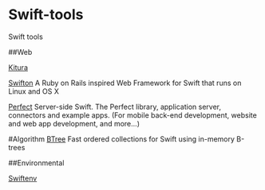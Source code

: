 # Swift-tools
Swift tools


##Web

[Kitura](https://github.com/IBM-Swift/Kitura.git)

[Swifton](https://github.com/necolt/Swifton) A Ruby on Rails inspired Web Framework for Swift that runs on Linux and OS X

[Perfect](https://github.com/PerfectlySoft/Perfect) Server-side Swift. The Perfect library, application server, connectors and example apps. (For mobile back-end development, website and web app development, and more...)


#Algorithm
[BTree](https://github.com/lorentey/BTree) Fast ordered collections for Swift using in-memory B-trees

##Environmental

[Swiftenv](https://github.com/kylef/swiftenv)
